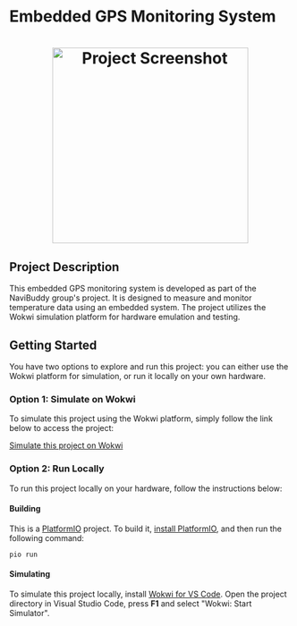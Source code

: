# Embedded GPS Monitoring System

<h1 align="center"> <img src="https://media.discordapp.net/attachments/767151751744454666/1254712987089108992/gps-sensor.png?ex=667a7e07&is=66792c87&hm=7608a276c6e1d4bbdfa42bdc093267f05ec41108c08181c630b75a8ed24e9edf&=&format=webp&quality=lossless" alt="Project Screenshot" height="350"> </h1>

## Project Description

This embedded GPS monitoring system is developed as part of the NaviBuddy group's project. It is designed to measure and monitor temperature data using an embedded system. The project utilizes the Wokwi simulation platform for hardware emulation and testing.

## Getting Started

You have two options to explore and run this project: you can either use the Wokwi platform for simulation, or run it locally on your own hardware.

### Option 1: Simulate on Wokwi

To simulate this project using the Wokwi platform, simply follow the link below to access the project:

[Simulate this project on Wokwi](https://wokwi.com/projects/399804259108729857)

### Option 2: Run Locally

To run this project locally on your hardware, follow the instructions below:

#### Building

This is a [PlatformIO](https://platformio.org) project. To build it, [install PlatformIO](https://docs.platformio.org/en/latest/core/installation/index.html), and then run the following command:

```
pio run
```

#### Simulating

To simulate this project locally, install [Wokwi for VS Code](https://marketplace.visualstudio.com/items?itemName=wokwi.wokwi-vscode). Open the project directory in Visual Studio Code, press **F1** and select "Wokwi: Start Simulator".


